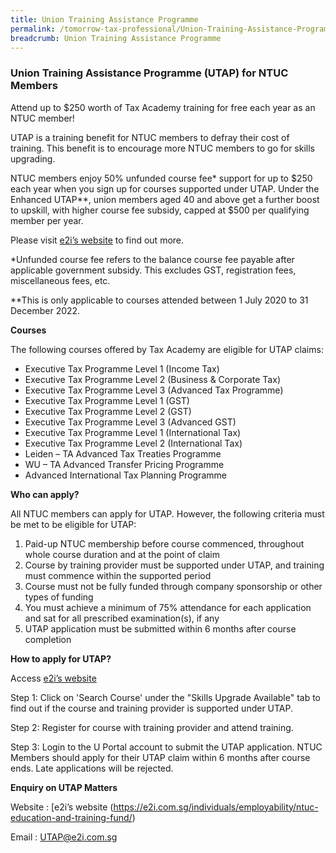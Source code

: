 ```yaml
---
title: Union Training Assistance Programme
permalink: /tomorrow-tax-professional/Union-Training-Assistance-Programme/
breadcrumb: Union Training Assistance Programme
---
```

### **Union Training Assistance Programme (UTAP) for NTUC Members**

Attend up to $250 worth of Tax Academy training for free each year as an NTUC member! 

UTAP is a training benefit for NTUC members to defray their cost of training. This benefit is to encourage more NTUC members to go for skills upgrading.

NTUC members enjoy 50% unfunded course fee* support for up to $250 each year when you sign up for courses supported under UTAP. Under the Enhanced UTAP**, union members aged 40 and above get a further boost to upskill, with higher course fee subsidy, capped at $500 per qualifying member per year. 

Please visit [e2i’s website](https://e2i.com.sg/individuals/employability/ntuc-education-and-training-fund/) to find out more.

\*Unfunded course fee refers to the balance course fee payable after applicable government subsidy. This excludes GST, registration fees, miscellaneous fees, etc.

\**This is only applicable to courses attended between 1 July 2020 to 31 December 2022.

**Courses**

The following courses offered by Tax Academy are eligible for UTAP claims:
-	Executive Tax Programme Level 1 (Income Tax) 
- Executive Tax Programme Level 2 (Business & Corporate Tax) 
- Executive Tax Programme Level 3 (Advanced Tax Programme) 
- Executive Tax Programme Level 1 (GST)
- Executive Tax Programme Level 2 (GST) 
- Executive Tax Programme Level 3 (Advanced GST) 
- Executive Tax Programme Level 1 (International Tax)
- Executive Tax Programme Level 2 (International Tax) 
- Leiden – TA Advanced Tax Treaties Programme 
- WU – TA Advanced Transfer Pricing Programme
- Advanced International Tax Planning Programme

**Who can apply?**

All NTUC members can apply for UTAP. However, the following criteria must be met to be eligible for UTAP:

1.	Paid-up NTUC membership before course commenced, throughout whole course duration and at the point of claim
2.	Course by training provider must be supported under UTAP, and training must commence within the supported period
3.	Course must not be fully funded through company sponsorship or other types of funding
4.	You must achieve a minimum of 75% attendance for each application and sat for all prescribed examination(s), if any
5.	UTAP application must be submitted within 6 months after course completion

**How to apply for UTAP?**

Access [e2i’s website](https://e2i.com.sg/individuals/employability/ntuc-education-and-training-fund/)

Step 1: Click on 'Search Course' under the "Skills Upgrade Available" tab to find out if the course and training provider is supported under UTAP.

Step 2: Register for course with training provider and attend training. 

Step 3: Login to the U Portal account to submit the UTAP application. NTUC Members should apply for their UTAP claim within 6 months after course ends. Late applications will be rejected.

**Enquiry on UTAP Matters**

Website :  [e2i’s website
(https://e2i.com.sg/individuals/employability/ntuc-education-and-training-fund/)

Email : UTAP@e2i.com.sg